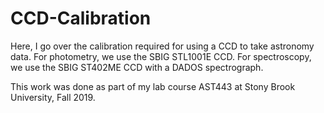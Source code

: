 # CCD-Calibration

Here, I go over the calibration required for using a CCD to take astronomy data. For photometry, we use the SBIG STL1001E CCD. For spectroscopy, we use the SBIG ST402ME CCD with a DADOS spectrograph. 

This work was done as part of my lab course AST443 at Stony Brook University, Fall 2019. 
